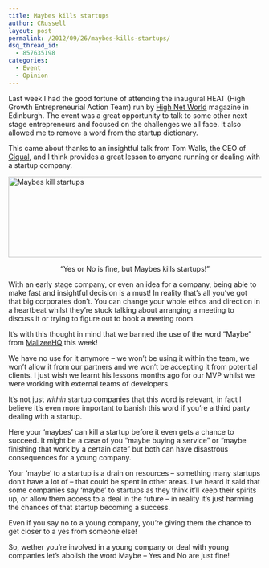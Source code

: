 ```yaml
---
title: Maybes kills startups
author: CRussell
layout: post
permalink: /2012/09/26/maybes-kills-startups/
dsq_thread_id:
  - 857635198
categories:
  - Event
  - Opinion
---
```

<p style="text-align: left;">
  Last week I had the good fortune of attending the inaugural HEAT (High Growth Entrepreneurial Action Team) run by <a title="HNW Magazine" href="http://www.hnwscotland.co.uk/about/">High Net World</a> magazine in Edinburgh. The event was a great opportunity to talk to some other next stage entrepreneurs and focused on the challenges we all face. It also allowed me to remove a word from the startup dictionary.
</p>

<p style="text-align: left;">
  This came about thanks to an insightful talk from Tom Walls, the CEO of <a title="Ciqual Customer insight solutions" href="http://www.ciqual.com/">Ciqual</a>, and I think provides a great lesson to anyone running or dealing with a startup company.
</p>

[<img class="aligncenter size-full wp-image-2991" title="call-me-maybe" src="http://www.rookieoven.com/wp-content/uploads/2012/09/call-me-maybe1.png" alt="Maybes kill startups" width="540" height="161" />][1]

<p style="text-align: center;">
  “Yes or No is fine, but Maybes kills startups!”
</p>

With an early stage company, or even an idea for a company, being able to make fast and insightful decision is a must! In reality that’s all you’ve got that big corporates don’t. You can change your whole ethos and direction in a heartbeat whilst they’re stuck talking about arranging a meeting to discuss it or trying to figure out to book a meeting room.

It’s with this thought in mind that we banned the use of the word “Maybe” from [MallzeeHQ][2] this week!

We have no use for it anymore – we won’t be using it within the team, we won’t allow it from our partners and we won’t be accepting it from potential clients. I just wish we learnt his lessons months ago for our MVP whilst we were working with external teams of developers.

It’s not just *within* startup companies that this word is relevant, in fact I believe it’s even more important to banish this word if you’re a third party dealing with a startup.

Here your ‘maybes’ can kill a startup before it even gets a chance to succeed. It might be a case of you “maybe buying a service&#8221; or &#8220;maybe finishing that work by a certain date&#8221; but both can have disastrous consequences for a young company.

Your ‘maybe’ to a startup is a drain on resources &#8211; something many startups don’t have a lot of &#8211; that could be spent in other areas. I’ve heard it said that some companies say ‘maybe’ to startups as they think it’ll keep their spirits up, or allow them access to a deal in the future – in reality it’s just harming the chances of that startup becoming a success.

Even if you say no to a young company, you’re giving them the chance to get closer to a yes from someone else!

So, wether you’re involved in a young company or deal with young companies let’s abolish the word Maybe &#8211; Yes and No are just fine!

 [1]: http://www.rookieoven.com/wp-content/uploads/2012/09/call-me-maybe1.png
 [2]: http://mallzee.co.uk "Mallzee - the future of social shopping"